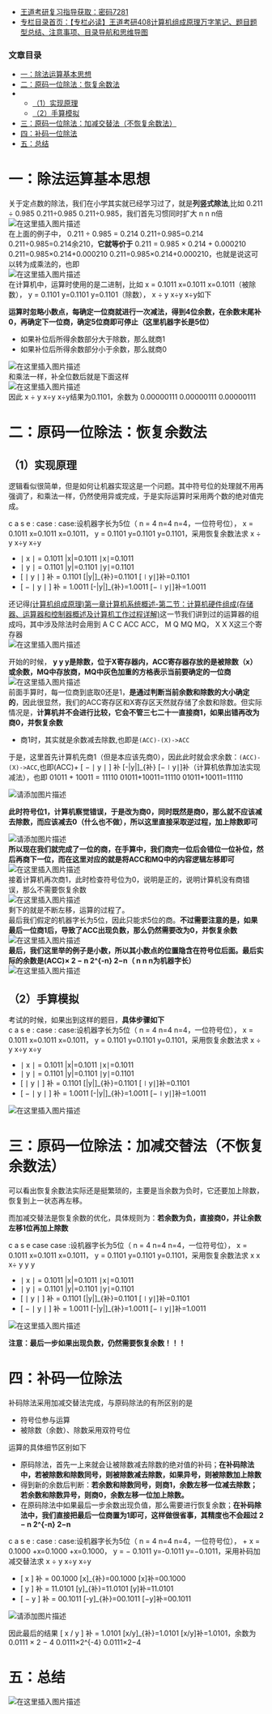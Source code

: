  

- [王道考研复习指导获取：密码7281](https://url18.ctfile.com/f/22722418-803125355-edf378?p=7281)
- [专栏目录首页：【专栏必读】王道考研408计算机组成原理万字笔记、题目题型总结、注意事项、目录导航和思维导图](https://zhangxing-tech.blog.csdn.net/article/details/120664162?spm=1001.2014.3001.5502)

### 文章目录

- [一：除法运算基本思想](#_7)
- [二：原码一位除法：恢复余数法](#_24)
- - [（1）实现原理](#1_25)
  - [（2）手算模拟](#2_63)
- [三：原码一位除法：加减交替法（不恢复余数法）](#_75)
- [四：补码一位除法](#_94)
- [五：总结](#_119)

# 一：除法运算基本思想

关于定点数的除法，我们在小学其实就已经学习过了，就是**列竖式除法**,比如 0.211 ÷ 0.985 0.211÷0.985 0.211÷0.985，我们首先习惯同时扩大 n n n倍  
![在这里插入图片描述](https://ziquyun.com/main/csdn/img?url=https%3A%2F%2Fimg-blog.csdnimg.cn%2F4163eba4d7314204a9e51d13b8e007c1.png%3Fx-oss-process%3Dimage%2Fwatermark%2Ctype_ZmFuZ3poZW5naGVpdGk%2Cshadow_10%2Ctext_aHR0cHM6Ly9ibG9nLmNzZG4ubmV0L3FxXzM5MTgzMDM0%2Csize_16%2Ccolor_FFFFFF%2Ct_70&rfUrl=https%3A%2F%2Fzhangxing-tech.blog.csdn.net%2Farticle%2Fdetails%2F119327215)  
在上面的例子中， 0.211 ÷ 0.985 = 0.214 0.211÷0.985=0.214 0.211÷0.985\=0.214余210，**它就等价于** 0.211 = 0.985 × 0.214 + 0.000210 0.211=0.985×0.214+0.000210 0.211\=0.985×0.214+0.000210，也就是说这可以转为成乘法的，也即  
![在这里插入图片描述](https://ziquyun.com/main/csdn/img?url=https%3A%2F%2Fimg-blog.csdnimg.cn%2Fa8cb2d9a4f9f4307a61a59690794a4b0.png&rfUrl=https%3A%2F%2Fzhangxing-tech.blog.csdn.net%2Farticle%2Fdetails%2F119327215)  
在计算机中，运算时使用的是二进制，比如 x = 0.1011 x=0.1011 x\=0.1011（被除数）， y = 0.1101 y=0.1101 y\=0.1101（除数）， x ÷ y x÷y x÷y如下

**运算时忽略小数点，每确定一位商就进行一次减法，得到4位余数，在余数末尾补0，再确定下一位商，确定5位商即可停止（这里机器字长是5位）**

- 如果补位后所得余数部分大于除数，那么就商1
- 如果补位后所得余数部分小于余数，那么就商0

![在这里插入图片描述](https://ziquyun.com/main/csdn/img?url=https%3A%2F%2Fimg-blog.csdnimg.cn%2Feebab2cb14b444ddb2ab3a556ddbe189.png%3Fx-oss-process%3Dimage%2Fwatermark%2Ctype_ZmFuZ3poZW5naGVpdGk%2Cshadow_10%2Ctext_aHR0cHM6Ly9ibG9nLmNzZG4ubmV0L3FxXzM5MTgzMDM0%2Csize_16%2Ccolor_FFFFFF%2Ct_70&rfUrl=https%3A%2F%2Fzhangxing-tech.blog.csdn.net%2Farticle%2Fdetails%2F119327215)  
和乘法一样，补全位数后就是下面这样  
![在这里插入图片描述](https://ziquyun.com/main/csdn/img?url=https%3A%2F%2Fimg-blog.csdnimg.cn%2Ffd0b6d674c5145af9843a8552364d614.png%3Fx-oss-process%3Dimage%2Fwatermark%2Ctype_ZmFuZ3poZW5naGVpdGk%2Cshadow_10%2Ctext_aHR0cHM6Ly9ibG9nLmNzZG4ubmV0L3FxXzM5MTgzMDM0%2Csize_16%2Ccolor_FFFFFF%2Ct_70&rfUrl=https%3A%2F%2Fzhangxing-tech.blog.csdn.net%2Farticle%2Fdetails%2F119327215)  
因此 x ÷ y x÷y x÷y结果为0.1101，余数为 0.00000111 0.00000111 0.00000111

# 二：原码一位除法：恢复余数法

## （1）实现原理

逻辑看似很简单，但是如何让机器实现这是一个问题。其中符号位的处理就不用再强调了，和乘法一样，仍然使用异或完成，于是实际运算时采用两个数的绝对值完成。

c a s e : case : case:设机器字长为5位（ n = 4 n=4 n\=4，一位符号位）， x = 0.1011 x=0.1011 x\=0.1011， y = 0.1101 y=0.1101 y\=0.1101，采用恢复余数法求 x ÷ y x÷y x÷y

- ∣ x ∣ = 0.1011 |x|=0.1011 ∣x∣\=0.1011
- ∣ y ∣ = 0.1101 |y|=0.1101 ∣y∣\=0.1101
- \[ ∣ y ∣ \] 补 = 0.1101 \[|y|\]\_\{补\}=0.1101 \[∣y∣\]补​\=0.1101
- \[ − ∣ y ∣ \] 补 = 1.0011 \[-|y|\]\_\{补\}=1.0011 \[−∣y∣\]补​\=1.0011

还记得[\(计算机组成原理\)第一章计算机系统概述-第二节：计算机硬件组成\(存储器、运算器和控制器概述及计算机工作过程详解\)](https://blog.csdn.net/qq_39183034/article/details/118556725)这一节我们讲到过的运算器的组成吗，其中涉及除法时会用到 A C C ACC ACC， M Q MQ MQ， X X X这三个寄存器  
![在这里插入图片描述](https://ziquyun.com/main/csdn/img?url=https%3A%2F%2Fimg-blog.csdnimg.cn%2Fe11a0f5fb06641649e0f9968df8c5366.png%3Fx-oss-process%3Dimage%2Fwatermark%2Ctype_ZmFuZ3poZW5naGVpdGk%2Cshadow_10%2Ctext_aHR0cHM6Ly9ibG9nLmNzZG4ubmV0L3FxXzM5MTgzMDM0%2Csize_16%2Ccolor_FFFFFF%2Ct_70&rfUrl=https%3A%2F%2Fzhangxing-tech.blog.csdn.net%2Farticle%2Fdetails%2F119327215)

开始的时候， **y y y是除数，位于X寄存器内，ACC寄存器存放的是被除数（x）或余数，MQ中存放商，MQ中灰色加重的方格表示当前要确定的一位商**  
![在这里插入图片描述](https://ziquyun.com/main/csdn/img?url=https%3A%2F%2Fimg-blog.csdnimg.cn%2F6bcf795893074ad28da12a7d6334beda.png%3Fx-oss-process%3Dimage%2Fwatermark%2Ctype_ZmFuZ3poZW5naGVpdGk%2Cshadow_10%2Ctext_aHR0cHM6Ly9ibG9nLmNzZG4ubmV0L3FxXzM5MTgzMDM0%2Csize_16%2Ccolor_FFFFFF%2Ct_70&rfUrl=https%3A%2F%2Fzhangxing-tech.blog.csdn.net%2Farticle%2Fdetails%2F119327215)  
前面手算时，每一位商到底取0还是1，**是通过判断当前余数和除数的大小确定的**，因此很显然，我们的ACC寄存区和X寄存区天然就存储了余数和除数。但实际情况是，**计算机并不会进行比较，它会不管三七二十一直接商1，如果出错再改为商0，并恢复余数**

- 商1时，其实就是余数减去除数,也即是`(ACC)-(X)->ACC`

于是，这里首先计算机先商1（但是本应该先商0），因此此时就会求余数：`(ACC)-(X)->ACC`,也即\(ACC\)+ \[ − ∣ y ∣ \] 补 \[-|y|\]\_\{补\} \[−∣y∣\]补​（计算机依靠加法实现减法），也即 01011 + 10011 = 11110 01011+10011=11110 01011+10011\=11110

![请添加图片描述](https://ziquyun.com/main/csdn/img?url=https%3A%2F%2Fimg-blog.csdnimg.cn%2F43238126ed6e4ad3be5420ca4f83a5de.jpg%3Fx-oss-process%3Dimage%2Fwatermark%2Ctype_ZmFuZ3poZW5naGVpdGk%2Cshadow_10%2Ctext_aHR0cHM6Ly9ibG9nLmNzZG4ubmV0L3FxXzM5MTgzMDM0%2Csize_16%2Ccolor_FFFFFF%2Ct_70&rfUrl=https%3A%2F%2Fzhangxing-tech.blog.csdn.net%2Farticle%2Fdetails%2F119327215)

**此时符号位1，计算机察觉错误，于是改为商0，同时既然是商0，那么就不应该减去除数，而应该减去0（什么也不做），所以这里直接采取逆过程，加上除数即可**

![请添加图片描述](https://ziquyun.com/main/csdn/img?url=https%3A%2F%2Fimg-blog.csdnimg.cn%2F52b09eccc86042b4ab7622646da57af4.jpg%3Fx-oss-process%3Dimage%2Fwatermark%2Ctype_ZmFuZ3poZW5naGVpdGk%2Cshadow_10%2Ctext_aHR0cHM6Ly9ibG9nLmNzZG4ubmV0L3FxXzM5MTgzMDM0%2Csize_16%2Ccolor_FFFFFF%2Ct_70&rfUrl=https%3A%2F%2Fzhangxing-tech.blog.csdn.net%2Farticle%2Fdetails%2F119327215)  
**所以现在我们就完成了一位的商，在手算中，我们商完一位后会错位一位补位，然后再商下一位，而在这里对应的就是将ACC和MQ中的内容逻辑左移即可**  
![在这里插入图片描述](https://ziquyun.com/main/csdn/img?url=https%3A%2F%2Fimg-blog.csdnimg.cn%2Fef8c8e24f6f0494e9c4bd4cd71761a82.png%3Fx-oss-process%3Dimage%2Fwatermark%2Ctype_ZmFuZ3poZW5naGVpdGk%2Cshadow_10%2Ctext_aHR0cHM6Ly9ibG9nLmNzZG4ubmV0L3FxXzM5MTgzMDM0%2Csize_16%2Ccolor_FFFFFF%2Ct_70&rfUrl=https%3A%2F%2Fzhangxing-tech.blog.csdn.net%2Farticle%2Fdetails%2F119327215)  
接着计算机再次商1，此时检查符号位为0，说明是正的，说明计算机没有商错误，那么不需要恢复余数  
![在这里插入图片描述](https://ziquyun.com/main/csdn/img?url=https%3A%2F%2Fimg-blog.csdnimg.cn%2Fe611aedd04ba47a3a62e0236a31e9ce7.png%3Fx-oss-process%3Dimage%2Fwatermark%2Ctype_ZmFuZ3poZW5naGVpdGk%2Cshadow_10%2Ctext_aHR0cHM6Ly9ibG9nLmNzZG4ubmV0L3FxXzM5MTgzMDM0%2Csize_16%2Ccolor_FFFFFF%2Ct_70&rfUrl=https%3A%2F%2Fzhangxing-tech.blog.csdn.net%2Farticle%2Fdetails%2F119327215)  
剩下的就是不断左移，运算的过程了。  
最后我们假定的机器字长为5位，因此只能求5位的商。**不过需要注意的是，如果最后一位商1后，导致了ACC出现负数，那么仍然需要改为0，并恢复余数**  
![在这里插入图片描述](https://ziquyun.com/main/csdn/img?url=https%3A%2F%2Fimg-blog.csdnimg.cn%2F95fc14bcf082466bb40b4fb2cd5ef3d9.png%3Fx-oss-process%3Dimage%2Fwatermark%2Ctype_ZmFuZ3poZW5naGVpdGk%2Cshadow_10%2Ctext_aHR0cHM6Ly9ibG9nLmNzZG4ubmV0L3FxXzM5MTgzMDM0%2Csize_16%2Ccolor_FFFFFF%2Ct_70&rfUrl=https%3A%2F%2Fzhangxing-tech.blog.csdn.net%2Farticle%2Fdetails%2F119327215)  
**最后，我们这里举的例子是小数，所以其小数点的位置隐含在符号位后面。最后实际的余数是\(ACC\)× 2 − n 2\^\{-n\} 2−n（ n n n为机器字长）**  
![在这里插入图片描述](https://ziquyun.com/main/csdn/img?url=https%3A%2F%2Fimg-blog.csdnimg.cn%2F75ee598e0a074ae1aba3dcf48c8dd482.png%3Fx-oss-process%3Dimage%2Fwatermark%2Ctype_ZmFuZ3poZW5naGVpdGk%2Cshadow_10%2Ctext_aHR0cHM6Ly9ibG9nLmNzZG4ubmV0L3FxXzM5MTgzMDM0%2Csize_16%2Ccolor_FFFFFF%2Ct_70&rfUrl=https%3A%2F%2Fzhangxing-tech.blog.csdn.net%2Farticle%2Fdetails%2F119327215)

## （2）手算模拟

考试的时候，如果出到这样的题目，**具体步骤如下**  
c a s e : case : case:设机器字长为5位（ n = 4 n=4 n\=4，一位符号位）， x = 0.1011 x=0.1011 x\=0.1011， y = 0.1101 y=0.1101 y\=0.1101，采用恢复余数法求 x ÷ y x÷y x÷y

- ∣ x ∣ = 0.1011 |x|=0.1011 ∣x∣\=0.1011
- ∣ y ∣ = 0.1101 |y|=0.1101 ∣y∣\=0.1101
- \[ ∣ y ∣ \] 补 = 0.1101 \[|y|\]\_\{补\}=0.1101 \[∣y∣\]补​\=0.1101
- \[ − ∣ y ∣ \] 补 = 1.0011 \[-|y|\]\_\{补\}=1.0011 \[−∣y∣\]补​\=1.0011

![在这里插入图片描述](https://ziquyun.com/main/csdn/img?url=https%3A%2F%2Fimg-blog.csdnimg.cn%2F6e9aae4135ab4aa9801ca36edb8f1095.png%3Fx-oss-process%3Dimage%2Fwatermark%2Ctype_ZmFuZ3poZW5naGVpdGk%2Cshadow_10%2Ctext_aHR0cHM6Ly9ibG9nLmNzZG4ubmV0L3FxXzM5MTgzMDM0%2Csize_16%2Ccolor_FFFFFF%2Ct_70&rfUrl=https%3A%2F%2Fzhangxing-tech.blog.csdn.net%2Farticle%2Fdetails%2F119327215)

# 三：原码一位除法：加减交替法（不恢复余数法）

可以看出恢复余数法实际还是挺繁琐的，主要是当余数为负时，它还要加上除数，恢复到上一状态再左移。

而加减交替法是恢复余数的优化，具体规则为：**若余数为负，直接商0，并让余数左移1位再加上除数**

c a s e case case :设机器字长为5位（ n = 4 n=4 n\=4，一位符号位）， x = 0.1011 x=0.1011 x\=0.1011， y = 0.1101 y=0.1101 y\=0.1101，采用恢复余数法求 x x x÷ y y y

- ∣ x ∣ = 0.1011 |x|=0.1011 ∣x∣\=0.1011
- ∣ y ∣ = 0.1101 |y|=0.1101 ∣y∣\=0.1101
- \[ ∣ y ∣ \] 补 = 0.1101 \[|y|\]\_\{补\}=0.1101 \[∣y∣\]补​\=0.1101
- \[ − ∣ y ∣ \] 补 = 1.0011 \[-|y|\]\_\{补\}=1.0011 \[−∣y∣\]补​\=1.0011

![在这里插入图片描述](https://ziquyun.com/main/csdn/img?url=https%3A%2F%2Fimg-blog.csdnimg.cn%2F7d7a31ad9eb545a69b3611dc3ccdb887.png%3Fx-oss-process%3Dimage%2Fwatermark%2Ctype_ZmFuZ3poZW5naGVpdGk%2Cshadow_10%2Ctext_aHR0cHM6Ly9ibG9nLmNzZG4ubmV0L3FxXzM5MTgzMDM0%2Csize_16%2Ccolor_FFFFFF%2Ct_70&rfUrl=https%3A%2F%2Fzhangxing-tech.blog.csdn.net%2Farticle%2Fdetails%2F119327215)

**注意：最后一步如果出现负数，仍然需要恢复余数！！！**

# 四：补码一位除法

补码除法采用加减交替法完成，与原码除法的有所区别的是

- 符号位参与运算
- 被除数（余数）、除数采用双符号位

运算的具体细节区别如下

- 原码除法，首先一上来就会让被除数减去除数的绝对值的补码；**在补码除法中，若被除数和除数同号，则被除数减去除数，如果异号，则被除数加上除数**
- 得到新的余数后判断：**若余数和除数同号，则商1，余数左移一位减去除数；若余数和除数异号，则商0，余数左移一位加上除数。**
- 在原码除法中如果最后一步余数出现负值，那么需要进行恢复余数；**在补码除法中，我们直接把最后一位商置为1即可，这样做很省事，其精度也不会超过 2 − n 2\^\{-n\} 2−n**

c a s e : case : case:设机器字长为5位（ n = 4 n=4 n\=4，一位符号位）， + x = 0.1000 +x=0.1000 +x\=0.1000， y = − 0.1011 y=-0.1011 y\=−0.1011，采用补码加减交替法求 x ÷ y x÷y x÷y

- \[ x \] 补 = 00.1000 \[x\]\_\{补\}=00.1000 \[x\]补​\=00.1000
- \[ y \] 补 = 11.0101 \[y\]\_\{补\}=11.0101 \[y\]补​\=11.0101
- \[ − y \] 补 = 00.1011 \[-y\]\_\{补\}=00.1011 \[−y\]补​\=00.1011

![请添加图片描述](https://ziquyun.com/main/csdn/img?url=https%3A%2F%2Fimg-blog.csdnimg.cn%2Fd4bfb732f0bc49dab1b004d317ca9a60.png%3Fx-oss-process%3Dimage%2Fwatermark%2Ctype_ZmFuZ3poZW5naGVpdGk%2Cshadow_10%2Ctext_aHR0cHM6Ly9ibG9nLmNzZG4ubmV0L3FxXzM5MTgzMDM0%2Csize_16%2Ccolor_FFFFFF%2Ct_70&rfUrl=https%3A%2F%2Fzhangxing-tech.blog.csdn.net%2Farticle%2Fdetails%2F119327215)

因此最后的结果 \[ x / y \] 补 = 1.0101 \[x/y\]\_\{补\}=1.0101 \[x/y\]补​\=1.0101，余数为 0.0111 × 2 − 4 0.0111×2\^\{-4\} 0.0111×2−4

# 五：总结

![在这里插入图片描述](https://ziquyun.com/main/csdn/img?url=https%3A%2F%2Fimg-blog.csdnimg.cn%2F023acedd58774807ac06257a63c40397.png%3Fx-oss-process%3Dimage%2Fwatermark%2Ctype_ZmFuZ3poZW5naGVpdGk%2Cshadow_10%2Ctext_aHR0cHM6Ly9ibG9nLmNzZG4ubmV0L3FxXzM5MTgzMDM0%2Csize_16%2Ccolor_FFFFFF%2Ct_70&rfUrl=https%3A%2F%2Fzhangxing-tech.blog.csdn.net%2Farticle%2Fdetails%2F119327215)